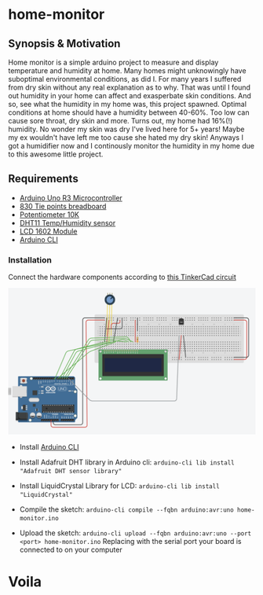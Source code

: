 # home-monitor

## Synopsis & Motivation

Home monitor is a simple arduino project to measure and display temperature and humidity at home.
Many homes might unknowingly have suboptimal environmental conditions, as did I.
For many years I suffered from dry skin without any real explanation as to why.
That was until I found out humidity in your home can affect and exasperbate skin conditions. 
And so, see what the humidity in my home was, this project spawned.
Optimal conditions at home should have a humidity between 40-60%. Too low can cause sore throat, dry skin and more.
Turns out, my home had 16%(!) humidity. No wonder my skin was dry I've lived here for 5+ years! Maybe my ex wouldn't have left me too cause she hated my dry skin!
Anyways I got a humidifier now and I continously monitor the humidity in my home due to this awesome little project.

## Requirements
- [Arduino Uno R3 Microcontroller](https://docs.arduino.cc/hardware/uno-rev3/)
- [830 Tie points breadboard](https://hitechchain.se/arduinokompatibel/tillbehor/3pcs-830-tie-points-solderless-protoboard-breadboard-kit)
- [Potentiometer 10K](https://docs.arduino.cc/learn/electronics/potentiometer-basics/)
- [DHT11 Temp/Humidity sensor](https://www.electrokit.com/en/digital-temperatur-och-fuktsensor-dht11)
- [LCD 1602 Module](http://wiki.sunfounder.cc/index.php?title=LCD1602_Module)
- [Arduino CLI](https://docs.arduino.cc/arduino-cli/dd)


### Installation

Connect the hardware components according to [this TinkerCad circuit](https://www.tinkercad.com/things/dgOiOh0pDyb-fantabulous-kieran?sharecode=1VdvSlxLCrUtM1jq7wUfUPt5aGqMD5RTtREEj_-soUg)

![tinkerimage](/images/connection.png)

- Install [Arduino CLI](https://docs.arduino.cc/arduino-cli/installation/)

- Install Adafruit DHT library in Arduino cli: ```arduino-cli lib install "Adafruit DHT sensor library"```

- Install LiquidCrystal Library for LCD: ```arduino-cli lib install "LiquidCrystal"```

- Compile the sketch: ```arduino-cli compile --fqbn arduino:avr:uno home-monitor.ino```

- Upload the sketch: ```arduino-cli upload --fqbn arduino:avr:uno --port <port> home-monitor.ino``` Replacing <port> with the serial port your board is connected to on your computer


# Voila






